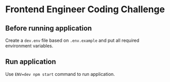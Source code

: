 # Frontend Engineer Coding Challenge

## Before running application

Create a `dev.env` file based on `.env.example` and put all required environment variables.

## Run application

Use `ENV=dev npm start` command to run application.

